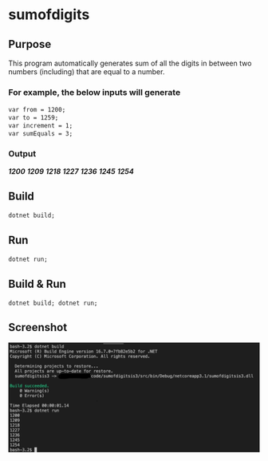 # sumofdigits

## Purpose
This program automatically generates sum of all the digits in between two numbers (including) that are equal to a number.

### For example, the below inputs will generate
```
var from = 1200;
var to = 1259;
var increment = 1;
var sumEquals = 3;
```

### Output
***1200***
***1209***
***1218***
***1227***
***1236***
***1245***
***1254***

## Build
```
dotnet build;
```
## Run
```
dotnet run;
```

## Build & Run
```
dotnet build; dotnet run;
```

## Screenshot
![Build & Run](/images/screenshot.jpg)
